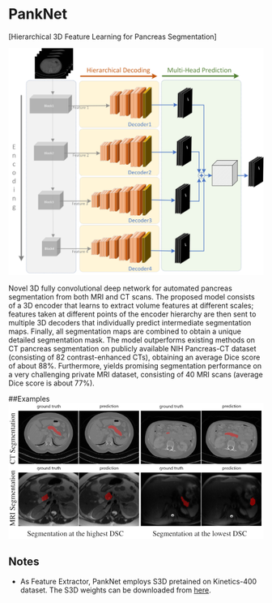 # PankNet
[Hierarchical 3D Feature Learning for Pancreas Segmentation]

![](img/PankNet.png)

Novel 3D fully convolutional deep network for automated pancreas segmentation from both MRI and CT scans. The proposed model consists of a 3D encoder that learns to extract volume features at different scales; features taken at different points of the encoder hierarchy are then sent to multiple 3D decoders that individually predict intermediate segmentation
maps. Finally, all segmentation maps are combined to obtain a unique detailed segmentation mask. The model outperforms existing methods on CT pancreas segmentation on publicly available NIH Pancreas-CT dataset (consisting of 82 contrast-enhanced CTs), obtaining an average Dice score of about 88%. Furthermore, yields promising segmentation performance on a very challenging private MRI dataset, consisting of 40 MRI scans (average Dice score is about 77%).

##Examples
![](img/SegmentationImage.PNG)

## Notes

- As Feature Extractor, PankNet employs S3D pretained on Kinetics-400 dataset. The S3D weights can be downloaded from [here](https://github.com/kylemin/S3D).
